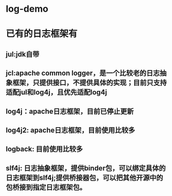 # log-demo

# 已有的日志框架有
## jul:jdk自带
## jcl:apache common logger，是一个比较老的日志抽象框架，只提供接口，不提供具体的实现；目前只支持适配jul和log4j，且优先适配log4j
## log4j：apache日志框架，目前已停止更新
## log4j2: apache日志框架，目前使用比较多
## logback: 目前使用比较多
## slf4j: 日志抽象框架，提供binder包，可以绑定具体的日志框架到slf4j;提供桥接器包，可以把其他开源中的包桥接到指定日志框架包。